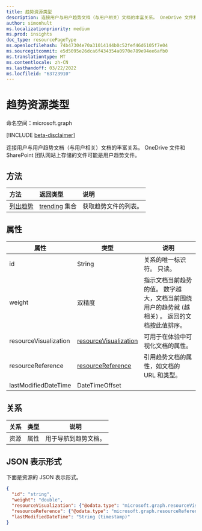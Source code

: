 ```yaml
---
title: 趋势资源类型
description: 连接用户与用户趋势文档（与用户相关）文档的丰富关系。 OneDrive 文件和 SharePoint 团队网站上存储的文件可能是用户趋势文件。
author: simonhult
ms.localizationpriority: medium
ms.prod: insights
doc_type: resourcePageType
ms.openlocfilehash: 74b47304e70a31014144b0c52fef46d6105f7e04
ms.sourcegitcommit: e5d5095e26dca6f434354a0970e789e94ee6afb0
ms.translationtype: MT
ms.contentlocale: zh-CN
ms.lasthandoff: 03/22/2022
ms.locfileid: "63723910"
---
```

# <a name="trending-resource-type"></a>趋势资源类型

命名空间：microsoft.graph

[!INCLUDE [beta-disclaimer](../../includes/beta-disclaimer.md)]

连接用户与用户趋势文档（与用户相关）文档的丰富关系。 OneDrive 文件和 SharePoint 团队网站上存储的文件可能是用户趋势文件。

## <a name="methods"></a>方法

| 方法                                            | 返回类型                                 | 说明                   |
| :------------------------------------------------ | :------------------------------------------ | :---------------------------- |
| [列出趋势](../api/insights-list-trending.md) | [trending](insights-trending.md) 集合 | 获取趋势文件的列表。 |

## <a name="properties"></a>属性

| 属性              | 类型                                                       | 说明                                                                                                                                                                                                              |
| --------------------- | ---------------------------------------------------------- | ------------------------------------------------------------------------------------------------------------------------------------------------------------------------------------------------------------------------ |
| id                    | String                                                     | 关系的唯一标识符。 只读。                                                                                                                                                                        |
| weight                | 双精度                                                     | 指示文档当前趋势的值。 数字越大，文档当前围绕用户的趋势就 (越相关) 。 返回的文档按此值排序。 |
| resourceVisualization | [resourceVisualization](insights-resourcevisualization.md) | 可用于在体验中可视化文档的属性。                                                                                                                                                |
| resourceReference     | [resourceReference](insights-resourcereference.md)         | 引用趋势文档的属性，如文档的 URL 和类型。                                                                                                                                 |
| lastModifiedDateTime  | DateTimeOffset                                             |                                                                                                                                                                                                                          |

## <a name="relationships"></a>关系

| 关系 | 类型   | 说明                                   |
| ------------ | ------ | --------------------------------------------- |
| 资源     | 属性 | 用于导航到趋势文档。 |

## <a name="json-representation"></a>JSON 表示形式

下面是资源的 JSON 表示形式。

<!-- {
  "blockType": "resource",
  "keyProperty":"id",
  "optionalProperties": [
    "resource"
  ],
  "@odata.type": "microsoft.graph.trending"
}-->

```json
{
  "id": "string",
  "weight": "double",
  "resourceVisualization": {"@odata.type": "microsoft.graph.resourceVisualization"},
  "resourceReference": {"@odata.type": "microsoft.graph.resourceReference"},
  "lastModifiedDateTime": "String (timestamp)"
}
```
